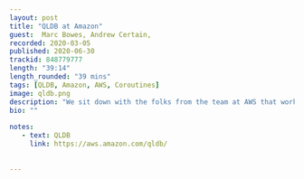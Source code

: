 ```yaml
---
layout: post
title: "QLDB at Amazon"
guest:  Marc Bowes, Andrew Certain,    
recorded: 2020-03-05
published: 2020-06-30
trackid: 848779777
length: "39:14"
length_rounded: "39 mins"
tags: [QLDB, Amazon, AWS, Coroutines]
image: qldb.png
description: "We sit down with the folks from the team at AWS that work on QLDB, to discuss what Amazon Quantum Ledger Database (QLDB) is, their usage of Kotlin, why they converted their existing codebase from Java, and how their overall experience has been."
bio: ""
       
notes: 
   - text: QLDB
     link: https://aws.amazon.com/qldb/
  
     
---
```

